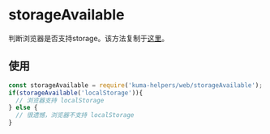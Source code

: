 # storageAvailable

判断浏览器是否支持storage。该方法复制于[这里](https://developer.mozilla.org/en-US/docs/Web/API/Web_Storage_API/Using_the_Web_Storage_API)。

## 使用

```javascript
const storageAvailable = require('kuma-helpers/web/storageAvailable');
if(storageAvailable('localStorage')){
  // 浏览器支持 localStorage
} else {
  // 很遗憾，浏览器不支持 localStorage
}
```

